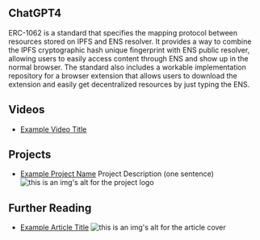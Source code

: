 ## ChatGPT4

ERC-1062 is a standard that specifies the mapping protocol between resources stored on IPFS and ENS resolver. It provides a way to combine the IPFS cryptographic hash unique fingerprint with ENS public resolver, allowing users to easily access content through ENS and show up in the normal browser. The standard also includes a workable implementation repository for a browser extension that allows users to download the extension and easily get decentralized resources by just typing the ENS.

## Videos

- [Example Video Title](https://www.youtube.com/watch?v=TDGq4aeevgY)

## Projects

- [Example Project Name](https://xxxx.xxx/xxxxx) Project Description (one sentence) ![this is an img's alt for the project logo](https://xxxx.xxx/project-logo.xxx)

## Further Reading

- [Example Article Title](https://xxxx.xxx/xxxxx) ![this is an img's alt for the article cover](https://xxxx.xxx/article-cover.xxx)
